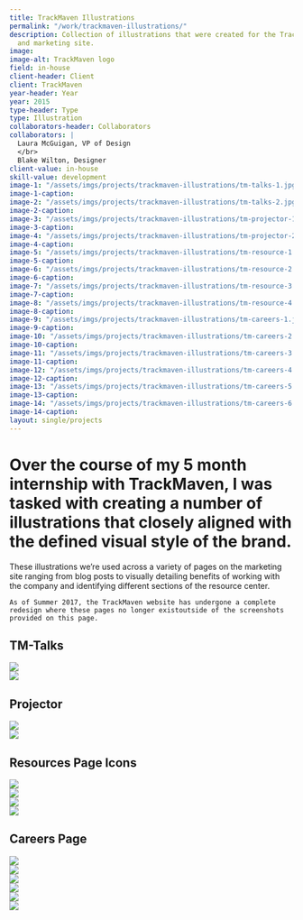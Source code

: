 ```yaml
---
title: TrackMaven Illustrations
permalink: "/work/trackmaven-illustrations/"
description: Collection of illustrations that were created for the TrackMaven blog
  and marketing site.
image: 
image-alt: TrackMaven logo
field: in-house
client-header: Client
client: TrackMaven
year-header: Year
year: 2015
type-header: Type
type: Illustration
collaborators-header: Collaborators
collaborators: |
  Laura McGuigan, VP of Design
  </br>
  Blake Wilton, Designer
client-value: in-house
skill-value: development
image-1: "/assets/imgs/projects/trackmaven-illustrations/tm-talks-1.jpg"
image-1-caption: 
image-2: "/assets/imgs/projects/trackmaven-illustrations/tm-talks-2.jpg"
image-2-caption: 
image-3: "/assets/imgs/projects/trackmaven-illustrations/tm-projector-1.jpg"
image-3-caption: 
image-4: "/assets/imgs/projects/trackmaven-illustrations/tm-projector-2.jpg"
image-4-caption: 
image-5: "/assets/imgs/projects/trackmaven-illustrations/tm-resource-1.jpg"
image-5-caption: 
image-6: "/assets/imgs/projects/trackmaven-illustrations/tm-resource-2.jpg"
image-6-caption: 
image-7: "/assets/imgs/projects/trackmaven-illustrations/tm-resource-3.jpg"
image-7-caption: 
image-8: "/assets/imgs/projects/trackmaven-illustrations/tm-resource-4.jpg"
image-8-caption: 
image-9: "/assets/imgs/projects/trackmaven-illustrations/tm-careers-1.jpg"
image-9-caption: 
image-10: "/assets/imgs/projects/trackmaven-illustrations/tm-careers-2.jpg"
image-10-caption: 
image-11: "/assets/imgs/projects/trackmaven-illustrations/tm-careers-3.jpg"
image-11-caption: 
image-12: "/assets/imgs/projects/trackmaven-illustrations/tm-careers-4.jpg"
image-12-caption: 
image-13: "/assets/imgs/projects/trackmaven-illustrations/tm-careers-5.jpg"
image-13-caption: 
image-14: "/assets/imgs/projects/trackmaven-illustrations/tm-careers-6.jpg"
image-14-caption: 
layout: single/projects
---
```


# Over the course of my 5 month internship with TrackMaven, I was tasked with creating a number of illustrations that closely aligned with the defined visual style of the brand.

These illustrations we’re used across a variety of pages on the marketing site ranging from blog posts to visually detailing benefits of working with the company and identifying different sections of the resource center.

`As of Summer 2017, the TrackMaven website has undergone a complete redesign where these pages no longer existoutside of the screenshots provided on this page.`

## TM-Talks

<div class="cf">
  <div class="fl w-100 pa1"><img class="v-mid w-100" src="{{ page.image-1 }}"></div>
  <div class="fl w-100 pa1"><img class="v-mid w-100" src="{{ page.image-2 }}"></div>
</div>

## Projector

<div class="cf">
  <div class="fl w-100 pa1"><img class="v-mid w-100" src="{{ page.image-3 }}"></div>
  <div class="fl w-100 pa1"><img class="v-mid w-100" src="{{ page.image-4 }}"></div>
</div>

## Resources Page Icons

<div class="cf">
  <div class="fl w-100 w-third-l pa1"><img class="v-mid w-100" src="{{ page.image-5 }}"></div>
  <div class="fl w-100 w-third-l pa1"><img class="v-mid w-100" src="{{ page.image-6 }}"></div>
  <div class="fl w-100 w-third-l pa1"><img class="v-mid w-100" src="{{ page.image-7 }}"></div>
  <div class="fl w-100 pa1"><img class="v-mid w-100" src="{{ page.image-8 }}"></div>
</div>

## Careers Page

<div class="cf">
  <div class="fl w-100 w-third-l pa1"><img class="v-mid w-100" src="{{ page.image-9 }}"></div>
  <div class="fl w-100 w-third-l pa1"><img class="v-mid w-100" src="{{ page.image-10 }}"></div>
  <div class="fl w-100 w-third-l pa1"><img class="v-mid w-100" src="{{ page.image-11 }}"></div>
  <div class="fl w-100 w-50-l pa1"><img class="v-mid w-100" src="{{ page.image-12 }}"></div>
  <div class="fl w-100 w-50-l pa1"><img class="v-mid w-100" src="{{ page.image-13 }}"></div>
  <div class="fl w-100 pa1"><img class="v-mid w-100" src="{{ page.image-14 }}"></div>
</div>

